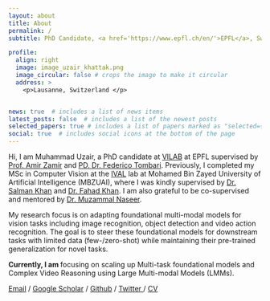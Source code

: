 ```yaml
---
layout: about
title: About
permalink: /
subtitle: PhD Candidate, <a href='https://www.epfl.ch/en/'>EPFL</a>, Switzerland - MSc from <a href='https://mbzuai.ac.ae/'>MBZUAI</a>, Abu-Dhabi - BSc from <a href='https://seecs.nust.edu.pk/'>SEECS, NUST</a>, Pakistan.

profile:
  align: right
  image: image_uzair_khattak.png
  image_circular: false # crops the image to make it circular
  address: >
    <p>Lausanne, Switzerland </p>


news: true  # includes a list of news items
latest_posts: false  # includes a list of the newest posts
selected_papers: true # includes a list of papers marked as "selected={true}"
social: true  # includes social icons at the bottom of the page
---
```


Hi, I am Muhammad Uzair, a PhD candidate at <a href="https://vilab.epfl.ch/">VILAB</a> at EPFL supervised by <a href="https://vilab.epfl.ch/zamir/">Prof. Amir Zamir</a> and <a href="https://federicotombari.github.io/">PD. Dr. Federico Tombari</a>. Previously, I completed my MSc in Computer Vision at the [IVAL](https://www.ival-mbzuai.com/) lab at Mohamed Bin Zayed University of Artificial Intelligence (MBZUAI), where I was kindly supervised by [Dr. Salman Khan](https://salman-h-khan.github.io/) and [Dr. Fahad Khan](https://sites.google.com/view/fahadkhans/home?pli=1&authuser=1). I am also grateful to be co-supervised and mentored by [Dr. Muzammal Naseer](https://muzammal-naseer.netlify.app/).

My research focus is on adapting foundational multi-modal models for vision tasks including image recognition, object detection and video action recognition. The goal is to steer these foundational models for downstream tasks with limited data (few-/zero-shot) while maintaining their pre-trained generalization for novel tasks. 

<b> Currently, I am </b> focusing on scaling up Multi-task foundational models and Complex Video Reasoning using Large Multi-modal Models (LMMs).

 <a href="mailto:muzair.khattak99@gmail.com">Email</a>  /  <a href="https://scholar.google.com/citations?user=M6fFL4gAAAAJ&hl=en&authuser=1">Google Scholar</a>  /  <a href="https://github.com/muzairkhattak">Github</a>  /  <a href="https://twitter.com/muzairkhattak">Twitter </a>  /  <a href="https://muzairkhattak.github.io/assets/pdf/CV_MuhammadUzairKhattak.pdf">CV</a> 

[//]: # (<p align="justify" style="color:MediumSeaGreen;"> I am currently applying for Ph.D. in Computer Science/ Computer Vision for Fall 2023! I am interested in multi-modal understanding and generalization tasks for mainstream computer vision tasks.</p>)
